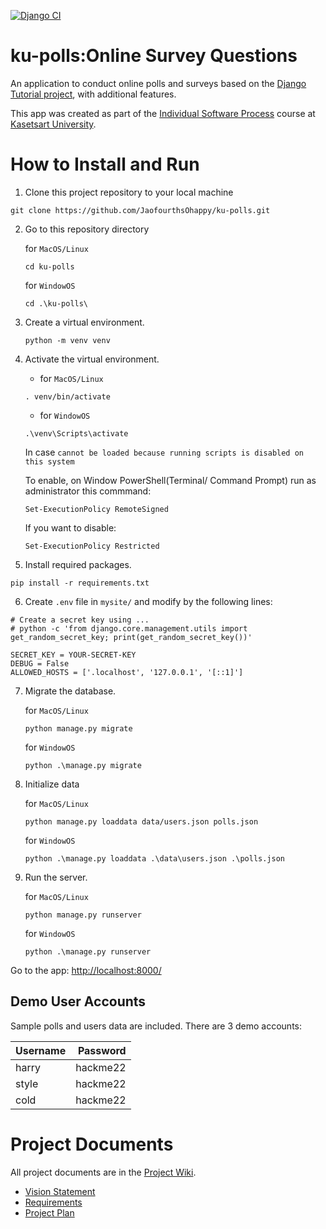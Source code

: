 [![Django CI](https://github.com/JaofourthsOhappy/ku-polls/actions/workflows/django.yml/badge.svg)](https://github.com/JaofourthsOhappy/ku-polls/actions/workflows/django.yml)
# ku-polls:Online Survey Questions
An application to conduct online polls and surveys based on the [Django Tutorial project](https://www.djangoproject.com/), with additional features.

This app was created as part of the [Individual Software Process](https://cpske.github.io/ISP/) course at [Kasetsart University](https://www.ku.ac.th/th).

# How to Install and Run

1. Clone this project repository to your local machine
````
git clone https://github.com/JaofourthsOhappy/ku-polls.git
````
2. Go to  this repository directory<br>
   
   for `MacOS/Linux`
   ````
   cd ku-polls
   ````
   
   for `WindowOS`
   ````
   cd .\ku-polls\
   ````

3. Create a virtual environment. <br>

    ````
    python -m venv venv
    ````

4. Activate the virtual environment.<br>

    - for `MacOS/Linux`<br>
    ````    
    . venv/bin/activate
    ````

    - for `WindowOS`<br>
        
    ````
    .\venv\Scripts\activate
    ````
        
    In case `cannot be loaded because running scripts is disabled on this system`
        
     To enable, on Window PowerShell(Terminal/ Command Prompt) run as administrator this commmand:
     ````
    Set-ExecutionPolicy RemoteSigned
    ````
    
    If you want to disable:
    ````
    Set-ExecutionPolicy Restricted
    ````
    
5. Install required packages.

````
pip install -r requirements.txt
````

6. Create `.env` file in `mysite/` and modify by the following lines:

````
# Create a secret key using ...
# python -c 'from django.core.management.utils import get_random_secret_key; print(get_random_secret_key())'

SECRET_KEY = YOUR-SECRET-KEY
DEBUG = False
ALLOWED_HOSTS = ['.localhost', '127.0.0.1', '[::1]']
````    

7. Migrate the database.

    for `MacOS/Linux`
    ````
    python manage.py migrate
    ````
    
    for `WindowOS`
    ````
    python .\manage.py migrate
    ````
    
8. Initialize data

    for `MacOS/Linux`
    ````
    python manage.py loaddata data/users.json polls.json
    ````
    
    for `WindowOS`
    ````
    python .\manage.py loaddata .\data\users.json .\polls.json
    ````

9. Run the server.
 
   for `MacOS/Linux`
   ````
   python manage.py runserver
   ````
   
   for `WindowOS`
    ````
    python .\manage.py runserver
    ````
 
 Go to the app:
[http://localhost:8000/](http://localhost:8000/)

## Demo User Accounts

Sample polls and users data are included. There are 3 demo accounts:

| Username | Password |
|:---------|---------:|
|  harry   | hackme22 |
|  style   | hackme22 |
|  cold    | hackme22 |

# Project Documents
All project documents are in the [Project Wiki](https://github.com/JaofourthsOhappy/ku-polls/wiki).

* [Vision Statement](https://github.com/JaofourthsOhappy/ku-polls/wiki/Vision-and-Scope)
* [Requirements](https://github.com/JaofourthsOhappy/ku-polls/wiki/Requirements)
* [Project Plan](https://github.com/JaofourthsOhappy/ku-polls/wiki/Project--Plan)
